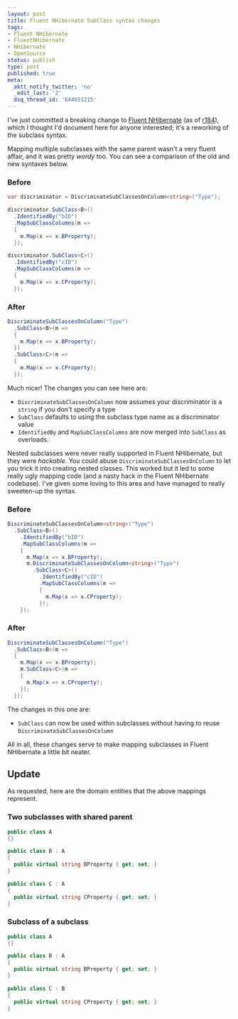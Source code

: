 ```yaml
---
layout: post
title: Fluent NHibernate SubClass syntax changes
tags:
- Fluent NHibernate
- FluentNHibernate
- NHibernate
- OpenSource
status: publish
type: post
published: true
meta:
  aktt_notify_twitter: 'no'
  _edit_last: '2'
  dsq_thread_id: '644651215'
---
```

I've just committed a breaking change to <a href="http://www.fluentnhibernate.org">Fluent NHibernate</a> (as of <a href="http://code.google.com/p/fluent-nhibernate/source/detail?r=184" title="Revision 184">r184</a>), which I thought I'd document here for anyone interested; it's a reworking of the subclass syntax.

Mapping multiple subclasses with the same parent wasn't a very fluent affair, and it was pretty *wordy* too. You can see a comparison of the old and new syntaxes below.

<!-- more -->

### Before

``` csharp
var discriminator = DiscriminateSubClassesOnColumn<string>("Type");

discriminator.SubClass<B>()
  .IdentifiedBy("bID")
  .MapSubClassColumns(m =>
  {
    m.Map(x => x.BProperty);
  });

discriminator.SubClass<C>()
  .IdentifiedBy("cID")
  .MapSubClassColumns(m =>
  {
    m.Map(x => x.CProperty);
  });
```

### After

``` csharp
DiscriminateSubClassesOnColumn("Type")
  .SubClass<B>(m =>
  {
    m.Map(x => x.BProperty);
  })
  .SubClass<C>(m =>
  {
    m.Map(x => x.CProperty);
  });
```

Much nicer! The changes you can see here are:

  * `DiscriminateSubClassesOnColumn` now assumes your discriminator is a `string` if you don't specify a type
  * `SubClass` defaults to using the subclass type name as a discriminator value
  * `IdentifiedBy` and `MapSubClassColumns` are now merged into `SubClass` as overloads.

Nested subclasses were never really supported in Fluent NHibernate, but they were *hackable*. You could abuse `DiscriminateSubClassesOnColumn` to let you trick it into creating nested classes. This worked but it led to some really ugly mapping code (and a nasty hack in the Fluent NHibernate codebase). I've given some loving to this area and have managed to really sweeten-up the syntax.

### Before

``` csharp
DiscriminateSubClassesOnColumn<string>("Type")
  .SubClass<B>()
    .IdentifiedBy("bID")
    .MapSubClassColumns(m =>
    {
      m.Map(x => x.BProperty);
      m.DiscriminateSubClassesOnColumn<string>("Type")
        .SubClass<C>()
          .IdentifiedBy("cID")
          .MapSubClassColumns(m =>
          {
            m.Map(x => x.CProperty);
          });
    });
```

### After

``` csharp
DiscriminateSubClassesOnColumn("Type")
  .SubClass<B>(m =>
  {
    m.Map(x => x.BProperty);
    m.SubClass<C>(m =>
    {
      m.Map(x => x.CProperty);
    });
  });
```

The changes in this one are:

  * `SubClass` can now be used within subclasses without having to reuse `DiscriminateSubClassesOnColumn`

All in all, these changes serve to make mapping subclasses in Fluent NHibernate a little bit neater.

## Update

As requested, here are the domain entities that the above mappings represent.

### Two subclasses with shared parent

``` csharp
public class A
{}

public class B : A
{
  public virtual string BProperty { get; set; }
}

public class C : A
{
  public virtual string CProperty { get; set; }
}
```

### Subclass of a subclass

``` csharp
public class A
{}

public class B : A
{
  public virtual string BProperty { get; set; }
}

public class C : B
{
  public virtual string CProperty { get; set; }
}
```

